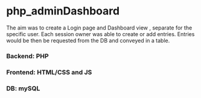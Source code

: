 # php_adminDashboard

The aim was to create a Login page and Dashboard view , separate for the specific user. 
Each session owner was able to create or add entries. 
Entries would be then be requested from the DB and conveyed in a table.

### Backend: PHP
### Frontend: HTML/CSS and JS
### DB: mySQL
